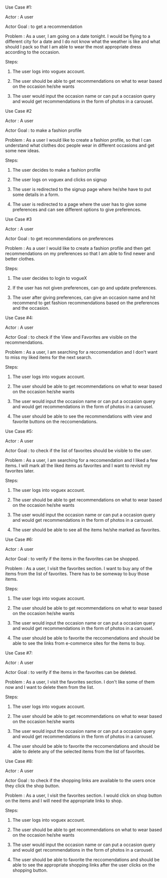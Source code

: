 Use Case #1:

Actor : A user

Actor Goal : to get a recommendation

Problem : As a user, I am going on a date tonight. I would be flying to a different city for a date and I do
not know what the weather is like and what should I pack so that I am able to wear the most appropriate
dress according to the occasion.

Steps:

1. The user logs into voguex account.

2. The user should be able to get recommendations on what to wear based on the occasion he/she
wants

3. The user would input the occasion name or can put a occasion query and would get
recommendations in the form of photos in a carousel. 

Use Case #2

Actor : A user

Actor Goal : to make a fashion profile

Problem : As a user I would like to create a fashion profile, so that I can understand what clothes doc people wear in different occasions and get some new ideas.

Steps:

1. The user decides to make a fashion profile

2. The user logs on voguex and clicks on signup

3. The user is redirected to the signup page where he/she have to put some details in a form.

4. The user is redirected to a page where the user has to give some preferences and can see
different options to give preferences.

Use Case #3

Actor : A user

Actor Goal : to get recommendations on preferences

Problem : As a user I would like to create a fashion profile and then get recommendations on my preferences so that I am able to find newer and better clothes.

Steps:

1. The user decides to login to vogueX

2. If the user has not given preferences, can go and update preferences.

3. The user after giving preferences, can give an occasion name and hit recommend to get fashion recommendations based on the preferences and the occasion.

Use Case #4:

Actor : A user

Actor Goal : to check if the View and Favorites are visible on the recommendations. 

Problem : As a user, I am searching for a reccomendation and I don't want to miss my liked items for the next search.

Steps:

1. The user logs into voguex account.

2. The user should be able to get recommendations on what to wear based on the occasion he/she wants

3. The user would input the occasion name or can put a occasion query and would get recommendations in the form of photos in a carousel.

4. The user should be able to see the recommendations with view and favorite buttons on the reccomendations.

Use Case #5:

Actor : A user

Actor Goal :  to check if the list of favorites should be visible to the user. 

Problem : As a user, I am searching for a reccomendation and I liked a few items. I will mark all the liked items as favorites and I want to revisit my favorites later.

Steps:

1. The user logs into voguex account.

2. The user should be able to get recommendations on what to wear based on the occasion he/she wants

3. The user would input the occasion name or can put a occasion query and would get recommendations in the form of photos in a carousel.

4. The user should be able to see all the items he/she marked as favorites.

Use Case #6:

Actor : A user

Actor Goal : to verify if the items in the favorites can be shopped.

Problem : As a user, I visit the favorites section. I want to buy any of the items from the list of favorites. There has to be someway to buy those items.

Steps:

1. The user logs into voguex account.

2. The user should be able to get recommendations on what to wear based on the occasion he/she wants

3. The user would input the occasion name or can put a occasion query and would get recommendations in the form of photos in a carousel.

4. The user should be able to favorite the reccomendations and should be able to see the links from e-commerce sites for the items to buy.

Use Case #7:

Actor : A user

Actor Goal : to verify if the items in the favorites can be deleted.

Problem : As a user, I visit the favorites section. I don't like some of them now and I want to delete them from the list.

Steps:

1. The user logs into voguex account.

2. The user should be able to get recommendations on what to wear based on the occasion he/she wants

3. The user would input the occasion name or can put a occasion query and would get recommendations in the form of photos in a carousel.

4. The user should be able to favorite the reccomendations and should be able to delete any of the selected items from the list of favorites.

Use Case #8:

Actor : A user

Actor Goal : to check if the shopping links are available to the users once they click the shop button.

Problem : As a user, I visit the favorites section. I would click on shop button on the items and I will need the appropriate links to shop.

Steps:

1. The user logs into voguex account.

2. The user should be able to get recommendations on what to wear based on the occasion he/she wants

3. The user would input the occasion name or can put a occasion query and would get recommendations in the form of photos in a carousel.

4. The user should be able to favorite the reccomendations and should be able to see the appropriate shopping links after the user clicks on the shopping button.
